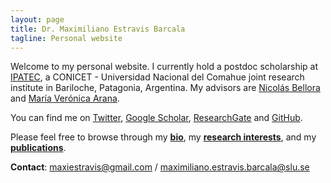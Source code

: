 ```yaml
---
layout: page
title: Dr. Maximiliano Estravis Barcala
tagline: Personal website
---
```


Welcome to my personal website. I currently hold a postdoc scholarship at [IPATEC](https://ipatec.conicet.gov.ar), a CONICET - Universidad Nacional del Comahue joint research institute in Bariloche, Patagonia, Argentina. My advisors are [Nicolás Bellora](https://www.researchgate.net/profile/Nicolas_Bellora) and [María Verónica Arana](https://www.researchgate.net/profile/Maria_Arana2).

You can find me on [Twitter](https://twitter.com/MaxiEstravis), [Google Scholar](https://scholar.google.com/citations?user=ShuQsqAAAAAJ&hl=es), [ResearchGate](https://www.researchgate.net/profile/Maximiliano_Estravis_Barcala) and [GitHub](https://github.com/MaxiEstravis).

Please feel free to browse through my [**bio**](pages/bio.html), my [**research interests**](pages/research_interests.html), and my [**publications**](pages/publications.html).

**Contact**: <maxiestravis@gmail.com> / <maximiliano.estravis.barcala@slu.se>
